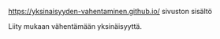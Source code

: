 https://yksinaisyyden-vahentaminen.github.io/ sivuston sisältö

Liity mukaan vähentämään yksinäisyyttä.
